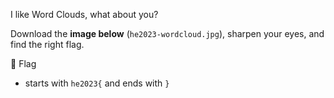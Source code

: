 I like Word Clouds, what about you?

Download the **image below** (`he2023-wordcloud.jpg`), sharpen your eyes, and find the right flag.

🚩 Flag
- starts with `he2023{` and ends with `}`